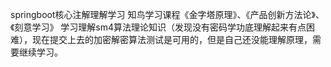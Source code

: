 springboot核心注解理解学习 
知鸟学习课程《金字塔原理》、《产品创新方法论》、《刻意学习》
学习理解sm4算法理论知识（发现没有密码学功底理解起来有点困难），现在提交上去的加密解密算法测试是可用的，但是自己还没能理解原理，需要继续学习。